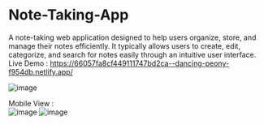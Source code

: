 # Note-Taking-App
 A note-taking web application designed to help users organize, store, and manage their notes efficiently. It typically allows users to create, edit, categorize, and search for notes easily through an intuitive user interface.
 <br>
Live Demo : https://66057fa8cf449111747bd2ca--dancing-peony-f954db.netlify.app/
<br>

![image](https://github.com/raviVerma786/Note-Taking-App/assets/97225196/690b9fb5-1baa-46b6-b5fd-472fe46cf74f)

Mobile View : <br>
![image](https://github.com/raviVerma786/Note-Taking-App/assets/97225196/99d09400-6e4d-4bb6-b6de-387c527396fb)
![image](https://github.com/raviVerma786/Note-Taking-App/assets/97225196/99d09400-6e4d-4bb6-b6de-387c527396fb)


